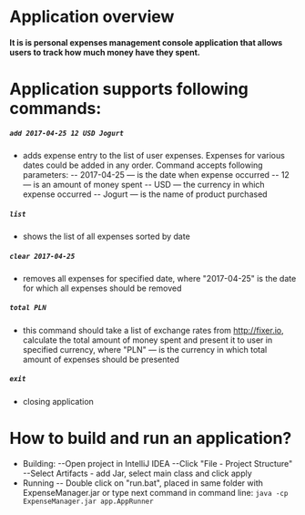 # Application overview
#### It is is personal expenses management console application that allows users to track how much money have they spent.

# Application supports following commands:

##### ```add 2017-04-25 12 USD Jogurt ```
- adds expense entry to the list of user expenses. 
    Expenses for various dates could be added in any order. 
    Command accepts following parameters:
    -- 2017-04-25 — is the date when expense occurred
    -- 12 — is an amount of money spent
    -- USD — the currency in which expense occurred
    -- Jogurt — is the name of product purchased
  
    
##### ```list ```
- shows the list of all expenses sorted by date

##### ```clear 2017-04-25 ```
- removes all expenses for specified date, where "2017-04-25"
    is the date for which all expenses should be removed


##### ```total PLN ```
- this command should take a list of exchange rates from http://fixer.io,
    calculate the total amount of money spent and present it to user in specified currency,
    where "PLN" — is the currency in which total amount of expenses should be presented

##### ```exit ```
- closing application

# How to build and run an application?
  - Building:
    --Open project in IntelliJ IDEA
    --Click "File - Project Structure"
    --Select Artifacts - add Jar, select main class and click apply 
  - Running
    -- Double click on "run.bat", placed in same folder with ExpenseManager.jar
or type next command in command line: 
 ```java -cp ExpenseManager.jar app.AppRunner ```



